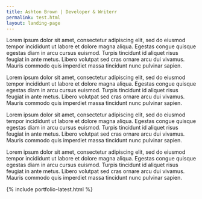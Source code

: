 ```yaml
---
title: Ashton Brown | Developer & Writerr
permalink: test.html
layout: landing-page
---
```


Lorem ipsum dolor sit amet, consectetur adipiscing elit, sed do eiusmod tempor incididunt ut labore et dolore magna aliqua. Egestas congue quisque egestas diam in arcu cursus euismod. Turpis tincidunt id aliquet risus feugiat in ante metus. Libero volutpat sed cras ornare arcu dui vivamus. Mauris commodo quis imperdiet massa tincidunt nunc pulvinar sapien.

Lorem ipsum dolor sit amet, consectetur adipiscing elit, sed do eiusmod tempor incididunt ut labore et dolore magna aliqua. Egestas congue quisque egestas diam in arcu cursus euismod. Turpis tincidunt id aliquet risus feugiat in ante metus. Libero volutpat sed cras ornare arcu dui vivamus. Mauris commodo quis imperdiet massa tincidunt nunc pulvinar sapien.

Lorem ipsum dolor sit amet, consectetur adipiscing elit, sed do eiusmod tempor incididunt ut labore et dolore magna aliqua. Egestas congue quisque egestas diam in arcu cursus euismod. Turpis tincidunt id aliquet risus feugiat in ante metus. Libero volutpat sed cras ornare arcu dui vivamus. Mauris commodo quis imperdiet massa tincidunt nunc pulvinar sapien.

Lorem ipsum dolor sit amet, consectetur adipiscing elit, sed do eiusmod tempor incididunt ut labore et dolore magna aliqua. Egestas congue quisque egestas diam in arcu cursus euismod. Turpis tincidunt id aliquet risus feugiat in ante metus. Libero volutpat sed cras ornare arcu dui vivamus. Mauris commodo quis imperdiet massa tincidunt nunc pulvinar sapien.

{% include portfolio-latest.html %}